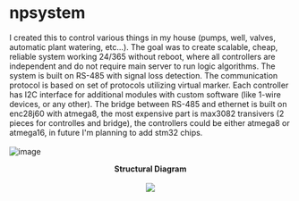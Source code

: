 # npsystem

I created this to control various things in my house (pumps, well, valves, automatic plant watering, etc...). The goal was to create scalable, cheap, reliable system working 24/365 without reboot, where all controllers are independent and do not require main server to run logic algorithms. The system is built on RS-485 with signal loss detection. The communication protocol is based on set of protocols utilizing virtual marker. Each controller has I2C interface for additional modules with custom software (like 1-wire devices, or any other). The bridge between RS-485 and ethernet is built on enc28j60 with atmega8, the most expensive part is max3082 transivers (2 pieces for controlles and bridge), the controllers could be either atmega8 or atmega16, in future I'm planning to add stm32 chips. 
\
\
![image](https://user-images.githubusercontent.com/86890989/187889033-cefc38d6-a4a2-458e-8b0a-cc21c07e97b0.png)
<p align="center">
  <b>Structural Diagram</b>
  <br/><br/>
  <img src="https://user-images.githubusercontent.com/86890989/188139445-8adb0661-455b-45d4-8f81-f3ae1af95b35.png">
</p>
